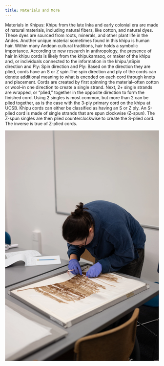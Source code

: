 ```yaml
---
title: Materials and More
---
```


Materials in Khipus: Khipu from the late Inka and early colonial era are made of natural materials, including natural fibers, like cotton, and natural dyes. These dyes are sourced from roots, minerals, and other plant life in the Andes. Another unique material sometimes found in this khipu is human hair. Within many Andean cultural traditions, hair holds a symbolic importance. According to new research in anthropology, the presence of hair in khipu cords is likely from the khipukamaoq, or maker of the khipu and, or individuals connected to the information in the khipu.\nSpin direction and Ply: Spin direction and Ply: Based on the direction they are plied, cords have an S or Z spin.The spin direction and ply of the cords can denote additional meaning to what is encoded on each cord through knots and placement. Cords are created by first spinning the material–often cotton or wool–in one direction to create a single strand. Next, 2+ single strands are wrapped, or “plied,” together in the opposite direction to form the finished cord. Using 2 singles is most common, but more than 2 can be plied together, as is the case with the 3-ply primary cord on the khipu at UCSB. Khipu cords can either be classified as having an S or Z ply. An S-plied cord is made of single strands that are spun clockwise (Z-spun). The Z-spun singles are then plied counterclockwise to create the S-plied cord. The inverse is true of Z-plied cords.

![Researcher at the lab with khipu](/components/images/objects/08.webp)
